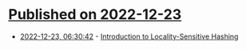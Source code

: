 # [Published on 2022-12-23](index.md)

* [2022-12-23, 06:30:42](https://news.ycombinator.com/item?id=34102868) - [Introduction to Locality-Sensitive Hashing](https://tylerneylon.com/a/lsh1/)
